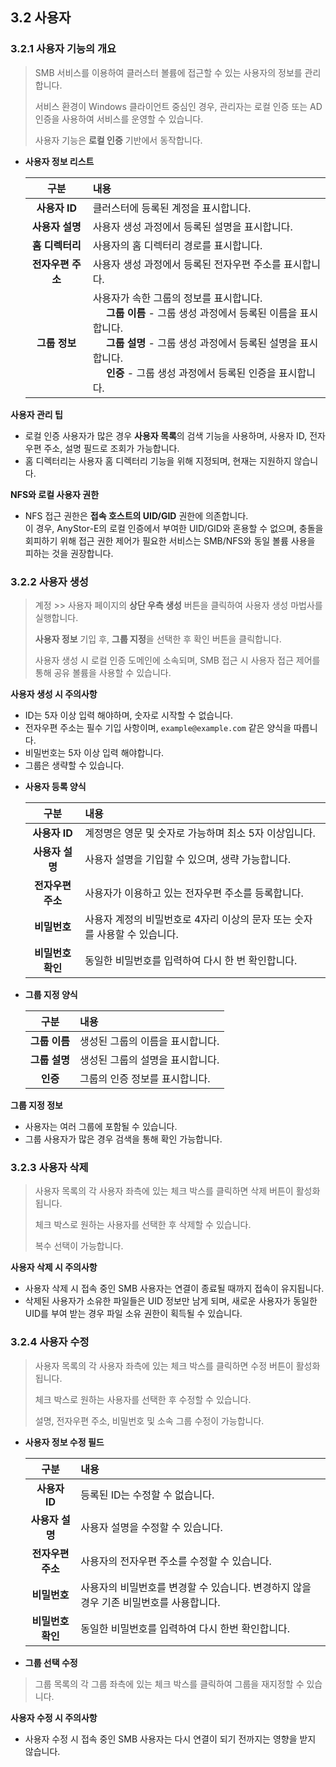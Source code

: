 ## 3.2 사용자

### 3.2.1 사용자 기능의 개요

> SMB 서비스를 이용하여 클러스터 볼륨에 접근할 수 있는 사용자의 정보를 관리합니다.
>
> 서비스 환경이 Windows 클라이언트 중심인 경우, 관리자는 로컬 인증 또는 AD 인증을 사용하여 서비스를 운영할 수 있습니다.
>
> 사용자 기능은 **로컬 인증** 기반에서 동작합니다.

* **사용자 정보 리스트**

    | 구분 | 내용  |
    | :---: | :--- |
    | **사용자 ID** | 클러스터에 등록된 계정을 표시합니다. |
    | **사용자 설명** | 사용자 생성 과정에서 등록된 설명을 표시합니다. |
    | **홈 디렉터리** | 사용자의 홈 디렉터리 경로를 표시합니다. |
    | **전자우편 주소** | 사용자 생성 과정에서 등록된 전자우편 주소를 표시합니다. |
    | **그룹 정보** | 사용자가 속한 그룹의 정보를 표시합니다.<br> &nbsp;&nbsp;&nbsp;&nbsp; **그룹 이름** - 그룹 생성 과정에서 등록된 이름을 표시합니다.<br> &nbsp;&nbsp;&nbsp;&nbsp; **그룹 설명** - 그룹 생성 과정에서 등록된 설명을 표시합니다.<br> &nbsp;&nbsp;&nbsp;&nbsp; **인증** - 그룹 생성 과정에서 등록된 인증을 표시합니다. |

<div class="notices blue element normal">

<strong>사용자 관리 팁</strong>

<ul>
    <li>로컬 인증 사용자가 많은 경우 <strong>사용자 목록</strong>의 검색 기능을 사용하며, 사용자 ID, 전자우편 주소, 설명 필드로 조회가 가능합니다.</li>
    <li>홈 디렉터리는 사용자 홈 디렉터리 기능을 위해 지정되며, 현재는 지원하지 않습니다.</li>
</ul>
</div>

<div class="notices yellow element normal">

<strong>NFS와 로컬 사용자 권한</strong>

<ul>
    <li>NFS 접근 권한은 <strong>접속 호스트의 UID/GID</strong> 권한에 의존합니다.<br>이 경우, AnyStor-E의 로컬 인증에서 부여한 UID/GID와 혼용할 수 없으며, 충돌을 회피하기 위해 접근 권한 제어가 필요한 서비스는 SMB/NFS와 동일 볼륨 사용을 피하는 것을 권장합니다.</li>
</ul>
</div>

### 3.2.2 사용자 생성

> 계정 >> 사용자 페이지의 **상단 우측 생성** 버튼을 클릭하여 사용자 생성 마법사를 실행합니다.
>
> **사용자 정보** 기입 후, **그룹 지정**을 선택한 후 확인 버튼을 클릭합니다.
>
> 사용자 생성 시 로컬 인증 도메인에 소속되며, SMB 접근 시 사용자 접근 제어를 통해 공유 볼륨을 사용할 수 있습니다.

<div class="notices yellow element normal">

<strong>사용자 생성 시 주의사항</strong>

<ul>
    <li>ID는 5자 이상 입력 해야하며, 숫자로 시작할 수 없습니다.</li>
    <li>전자우편 주소는 필수 기입 사항이며, <code>example@example.com</code> 같은 양식을 따릅니다.</li>
    <li>비밀번호는 5자 이상 입력 해야합니다.</li>
    <li>그룹은 생략할 수 있습니다.</li>
</ul>
</div>

* **사용자 등록 양식**

    | 구분 | 내용 |
    | :---: | :--- |
    | **사용자 ID** | 계정명은 영문 및 숫자로 가능하며 최소 5자 이상입니다. |
    | **사용자 설명** | 사용자 설명을 기입할 수 있으며, 생략 가능합니다. |
    | **전자우편 주소** | 사용자가 이용하고 있는 전자우편 주소를 등록합니다. |
    | **비밀번호** | 사용자 계정의 비밀번호로 4자리 이상의 문자 또는 숫자를 사용할 수 있습니다. |
    | **비밀번호 확인** | 동일한 비밀번호를 입력하여 다시 한 번 확인합니다. |

* **그룹 지정 양식**

    | 구분 | 내용  |
    | :---: | :--- |
    | **그룹 이름** | 생성된 그룹의 이름을 표시합니다. |
    | **그룹 설명** | 생성된 그룹의 설명을 표시합니다. |
    | **인증** | 그룹의 인증 정보를 표시합니다. |

<div class="notices blue element normal">

<strong>그룹 지정 정보</strong>

<ul>
    <li>사용자는 여러 그룹에 포함될 수 있습니다.</li>
    <li>그룹 사용자가 많은 경우 검색을 통해 확인 가능합니다.</li>
</ul>
</div>

### 3.2.3 사용자 삭제

> 사용자 목록의 각 사용자 좌측에 있는 체크 박스를 클릭하면 삭제 버튼이 활성화됩니다.
>
> 체크 박스로 원하는 사용자를 선택한 후 삭제할 수 있습니다.
>
> 복수 선택이 가능합니다.

<div class="notices yellow element normal">

<strong>사용자 삭제 시 주의사항</strong>

<ul>
    <li>사용자 삭제 시 접속 중인 SMB 사용자는 연결이 종료될 때까지 접속이 유지됩니다.</li>
    <li>삭제된 사용자가 소유한 파일들은 UID 정보만 남게 되며, 새로운 사용자가 동일한 UID를 부여 받는 경우 파일 소유 권한이 획득될 수 있습니다.</li>
</ul>
</div>

### 3.2.4 사용자 수정

> 사용자 목록의 각 사용자 좌측에 있는 체크 박스를 클릭하면 수정 버튼이 활성화됩니다.
>
> 체크 박스로 원하는 사용자를 선택한 후 수정할 수 있습니다.
>
> 설명, 전자우편 주소, 비밀번호 및 소속 그룹 수정이 가능합니다.

* **사용자 정보 수정 필드**

    | 구분 | 내용 |
    | :---: | :--- |
    | **사용자 ID** | 등록된 ID는 수정할 수 없습니다. |
    | **사용자 설명** | 사용자 설명을 수정할 수 있습니다. |
    | **전자우편 주소** | 사용자의 전자우편 주소를 수정할 수 있습니다. |
    | **비밀번호** | 사용자의 비밀번호를 변경할 수 있습니다. 변경하지 않을 경우 기존 비밀번호를 사용합니다. |
    | **비밀번호 확인** | 동일한 비밀번호를 입력하여 다시 한번 확인합니다. |

* **그룹 선택 수정**

> 그룹 목록의 각 그룹 좌측에 있는 체크 박스를 클릭하여 그룹을 재지정할 수 있습니다.

<div class="notices yellow element normal">

<strong>사용자 수정 시 주의사항</strong>

<ul>
    <li>사용자 수정 시 접속 중인 SMB 사용자는 다시 연결이 되기 전까지는 영향을 받지 않습니다.</li>
</ul>
</div>

